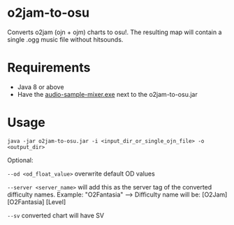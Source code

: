 # o2jam-to-osu
Converts o2jam (ojn + ojm) charts to osu!. The resulting map will contain a single .ogg music file without hitsounds. 

# Requirements
- Java 8 or above
- Have the [audio-sample-mixer.exe](https://github.com/LuzianU/audio-sample-mixer/) next to the o2jam-to-osu.jar
  
# Usage
```java -jar o2jam-to-osu.jar -i <input_dir_or_single_ojn_file> -o <output_dir>``` 

Optional: 

```--od <od_float_value>``` overwrite default OD values

```--server <server_name>``` will add this as the server tag of the converted difficulty names. Example: "O2Fantasia" --> Difficulty name will be: [O2Jam] [O2Fantasia] [Level]

```--sv``` converted chart will have SV
